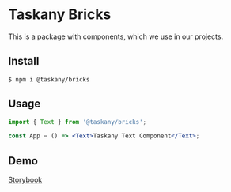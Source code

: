 # Taskany Bricks

This is a package with components, which we use in our projects.

## Install

```shell
$ npm i @taskany/bricks
```

## Usage

```jsx
import { Text } from '@taskany/bricks';

const App = () => <Text>Taskany Text Component</Text>;
```

## Demo

[Storybook](https://taskany-inc.github.io/bricks/)
